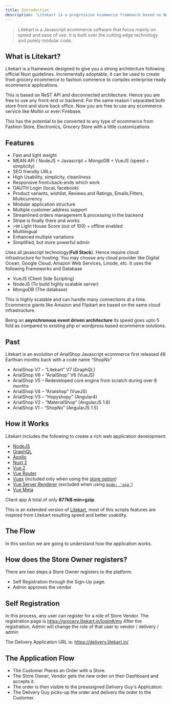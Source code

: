 ```yaml
---
title: Introduction
description: 'Litekart is a progressive ecommerce framework based on Nuxt, Vue, Node, Mongo, GraphQl to create modern web applications.'
---
```


> Litekart is a Javascript ecommerce software that focus mainly on speed and ease of use. It is built over the cutting edge technology and purely modular code.

## What is Litekart?

Litekart is a framework designed to give you a strong architecture following official Nuxt guidelines. Incrementally adoptable, it can be used to create from grocery ecommerce to fashion commerce to complex enterprise ready ecommerce applications.

This is based on ReST API and disconnected architecture. Hence you are free to use any front-end or backend. For the same reason I separated both store front and store back office. Now you are free to use any ecommerce service like Moltin or even Firebase.

This has the potential to be converted to any type of ecommerce from Fashion Store, Electronics, Grocery Store with a little customizations

## Features

- Fast and light weight
- MEAN API / NodeJS + Javascript + MongoDB + VueJS (speed + simplicity)
- SEO friendly URLs
- High Usability, simplicity, cleanliness
- Responsive front+back-ends which work
- OAUTH Login (local, facebook)
- Product variants, wishlist, Reviews and Ratings, Emails,Filters, Multicurrency
- Modular application structure
- Multiple customer address support
- Streamlined orders management & processing in the backend
- Stripe is finally there and works
- `>90` Light House Score (out of 100) + offline enabled
- Multilingual
- Enhanced multiple variations
- Simplified, but more powerful admin

Uses all javascript technology(**Full Stack**). Hence require cloud infrastructure for hosting. You may choose any cloud provider like Digital Ocean, Google Cloud, Amazon Web Services, Linode, etc. It uses the following Frameworks and Database

- VueJS (Client Side Scripting)
- NodeJS (To build highly scalable server)
- MongoDB (The database)

This is highly scalable and can handle many connections at a time. Ecommerce giants like Amazon and Flipkart are based on the same cloud infrastructure.

Being an **asynchronous event driven architecture** its speed goes upto 5 fold as compared to existing php or wordpress based ecommerce solutions.

## Past

Litekart is an evolution of ArialShop Javascript ecommerce first released 48 Earthian months back with a code name “ShopNx”

- ArialShop V7 – “Litekart” V7 (GraphQL)
- ArialShop V6 – “ArialShop” V6 (VueJS)
- ArialShop V5 – Redeveloped core engine from scratch during over 8 months
- ArialShop V4 – “Arialshop” (VueJS)
- ArialShop V3 – “Hopyshopy” (Angular4)
- ArialShop V2 – “MaterialShop” (AngularJS 1.6)
- ArialShop V1 – “ShopNx” (AngularJS 1.5)

## How it Works

Litekart includes the following to create a rich web application development:

- [NodeJS](https://nodejs.org/)
- [GraphQL](https://graphql.org/)
- [Apollo](https://apollographql.com/)
- [Nuxt 2](https://nuxtjs.org/)
- [Vue 2](https://vuejs.org/)
- [Vue Router](https://router.vuejs.org/en/)
- [Vuex](https://vuex.vuejs.org/en/) (included only when using the [store option](/guide/vuex-store))
- [Vue Server Renderer](https://ssr.vuejs.org/en/) (excluded when using [`mode: 'spa'`](/api/configuration-mode))
- [Vue Meta](https://github.com/nuxt/vue-meta)

Client app A total of only **877kB min+gzip**.

<div class="Alert">

This is an extended version of [Litekart](https://www.litekart.in/), most of this scripts features are inspired from Litekart resulting speed and better usability.

</div>

## The Flow

<div class="Alert Alert--nuxt-green">
In this section we are going to understand how the application works.
</div>

## How does the Store Owner registers?

There are two steps a Store Owner registers to the platform.

- Self Registration through the Sign-Up page.
- Admin approves the vendor

## Self Registration

In this process, any user can register for a role of Store Vendor.
The registration page is https://grocery.litekart.in/login#/my
After the registration, Admin will change the role of that user to vendor / delivery / admin

The Delivery Application URL is: https://delivery.litekart.in/

## The Application Flow

- The Customer Places an Order with a Store.
- The Store Owner, Vendor gets the new order on their Dashboard and accepts it.
- The order is then visible to the preassigned Delivery Guy's Application.
- The Delivery Guy picks-up the order and delivers the order to the Customer.
